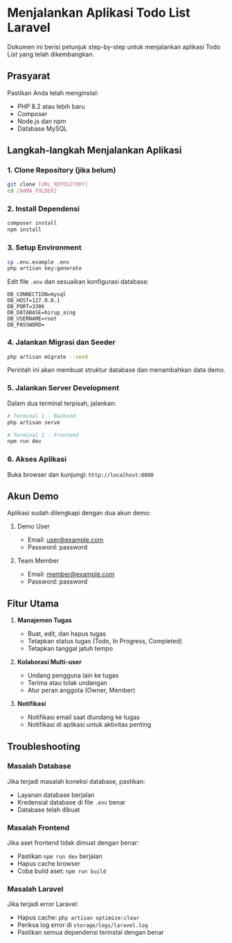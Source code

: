 # Menjalankan Aplikasi Todo List Laravel

Dokumen ini berisi petunjuk step-by-step untuk menjalankan aplikasi Todo List yang telah dikembangkan.

## Prasyarat

Pastikan Anda telah menginstal:
- PHP 8.2 atau lebih baru
- Composer
- Node.js dan npm
- Database MySQL

## Langkah-langkah Menjalankan Aplikasi

### 1. Clone Repository (jika belum)

```bash
git clone [URL_REPOSITORY]
cd [NAMA_FOLDER]
```

### 2. Install Dependensi

```bash
composer install
npm install
```

### 3. Setup Environment

```bash
cp .env.example .env
php artisan key:generate
```

Edit file `.env` dan sesuaikan konfigurasi database:

```
DB_CONNECTION=mysql
DB_HOST=127.0.0.1
DB_PORT=3306
DB_DATABASE=hirup_aing
DB_USERNAME=root
DB_PASSWORD=
```

### 4. Jalankan Migrasi dan Seeder

```bash
php artisan migrate --seed
```

Perintah ini akan membuat struktur database dan menambahkan data demo.

### 5. Jalankan Server Development

Dalam dua terminal terpisah, jalankan:

```bash
# Terminal 1 - Backend
php artisan serve
```

```bash
# Terminal 2 - Frontend
npm run dev
```

### 6. Akses Aplikasi

Buka browser dan kunjungi: `http://localhost:8000`

## Akun Demo

Aplikasi sudah dilengkapi dengan dua akun demo:

1. Demo User
   - Email: user@example.com
   - Password: password

2. Team Member
   - Email: member@example.com
   - Password: password

## Fitur Utama

1. **Manajemen Tugas**
   - Buat, edit, dan hapus tugas
   - Tetapkan status tugas (Todo, In Progress, Completed)
   - Tetapkan tanggal jatuh tempo

2. **Kolaborasi Multi-user**
   - Undang pengguna lain ke tugas
   - Terima atau tolak undangan
   - Atur peran anggota (Owner, Member)

3. **Notifikasi**
   - Notifikasi email saat diundang ke tugas
   - Notifikasi di aplikasi untuk aktivitas penting

## Troubleshooting

### Masalah Database

Jika terjadi masalah koneksi database, pastikan:
- Layanan database berjalan
- Kredensial database di file `.env` benar
- Database telah dibuat

### Masalah Frontend

Jika aset frontend tidak dimuat dengan benar:
- Pastikan `npm run dev` berjalan
- Hapus cache browser
- Coba build aset: `npm run build`

### Masalah Laravel

Jika terjadi error Laravel:
- Hapus cache: `php artisan optimize:clear`
- Periksa log error di `storage/logs/laravel.log`
- Pastikan semua dependensi terinstal dengan benar

